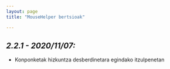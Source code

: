 ```yaml
---
layout: page
title: "MouseHelper bertsioak"

---
```

 
## <a name="2.2.1"> </a> <b> <i> 2.2.1 - 2020/11/07: </i> </b>

* Konponketak hizkuntza desberdinetara egindako itzulpenetan